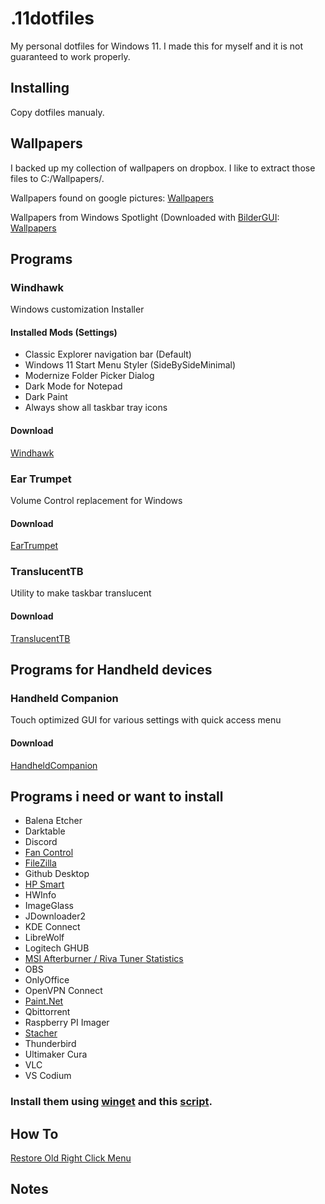 # .11dotfiles
My personal dotfiles for Windows 11. I made this for myself and it is not guaranteed to work properly.

## Installing
Copy dotfiles manualy.

## Wallpapers
I backed up my collection of wallpapers on dropbox. I like to extract those files to C:/Wallpapers/.

Wallpapers found on google pictures:
[Wallpapers](https://www.dropbox.com/sh/jwpk6j30kf27uie/AAD2ql1Lt_4vTmNc93nnOOxoa?dl=1)

Wallpapers from Windows Spotlight (Downloaded with [BilderGUI](https://github.com/NietroMiner00/BilderGui):
[Wallpapers](https://www.dropbox.com/sh/nqb0yj9uv1vibci/AAAAgY7YDVB0RgqSfkMaDqICa?dl=1)

## Programs
### Windhawk
Windows customization Installer

#### Installed Mods (Settings)
- Classic Explorer navigation bar (Default)
- Windows 11 Start Menu Styler (SideBySideMinimal)
- Modernize Folder Picker Dialog
- Dark Mode for Notepad
- Dark Paint
- Always show all taskbar tray icons

#### Download
[Windhawk](https://windhawk.net/)



### Ear Trumpet
Volume Control replacement for Windows

#### Download
[EarTrumpet](https://eartrumpet.app/)



### TranslucentTB
Utility to make taskbar translucent

#### Download
[TranslucentTB](https://translucenttb.com/)



## Programs for Handheld devices
### Handheld Companion
Touch optimized GUI for various settings with quick access menu

#### Download
[HandheldCompanion](https://github.com/Valkirie/HandheldCompanion/releases)

## Programs i need or want to install
- Balena Etcher
- Darktable
- Discord
- [Fan Control](https://getfancontrol.com/)
- [FileZilla](https://filezilla-project.org/)
- Github Desktop
- [HP Smart](https://apps.microsoft.com/detail/9wzdncrfhwlh?SilentAuth=1&wa=wsignin1.0&hl=en-us&gl=US)
- HWInfo
- ImageGlass
- JDownloader2
- KDE Connect
- LibreWolf
- Logitech GHUB
- [MSI Afterburner / Riva Tuner Statistics](https://us.msi.com/Landing/afterburner/graphics-cards)
- OBS
- OnlyOffice
- OpenVPN Connect
- [Paint.Net](https://www.dotpdn.com/downloads/pdn.html)
- Qbittorrent
- Raspberry PI Imager
- [Stacher](https://stacher.io/)
- Thunderbird
- Ultimaker Cura
- VLC
- VS Codium 

### Install them using [winget](https://winget.run/) and this [script](https://gist.github.com/miraficus/d35d5a4ecb42d9c9ff132c630bab6b97).


## How To
[Restore Old Right Click Menu](https://www.howtogeek.com/759449/how-to-get-full-context-menus-in-windows-11s-file-explorer/)

## Notes
